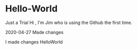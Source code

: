 # Hello-World
Just a Trial
Hi , I'm Jim who is using the Github the first time.

2020-04-27 Made changes


I made changes
HelloWorld
